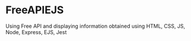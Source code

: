# FreeAPIEJS

Using Free API and displaying information obtained using HTML, CSS, JS, Node, Express, EJS, Jest

